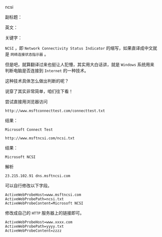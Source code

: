 ncsi

副标题：

英文：

关键字：





`NCSI` ，即 `Network Connectivity Status Indicator` 的缩写，如果直译成中文就是 `网络连接状态指示器` 。

但是吧，就算翻译过来也挺让人犯懵，其实用大白话讲，就是 `Windows` 系统用来判断电脑是否连接到 `Internet` 的一种技术。

这种技术具体怎么做出判断的呢？

说穿了其实非常简单，咱们往下看！





尝试直接用浏览器访问

```
http://www.msftconnecttest.com/connecttest.txt
```

结果：

```
Microsoft Connect Test
```



```
http://www.msftncsi.com/ncsi.txt
```

结果：

```
Microsoft NCSI
```





解析

```
23.215.102.91 dns.msftncsi.com
```



可以自行修改以下字段。

```
ActiveWebProbeHost=www.msftncsi.com
ActiveWebProbePath=ncsi.txt
ActiveWebProbeContent=Microsoft NCSI
```



修改成自己的 `HTTP` 服务器上的链接即可。

```
ActiveWebProbeHost=www.xxxx.com
ActiveWebProbePath=yyyy.txt
ActiveWebProbeContent=zzzz
```







